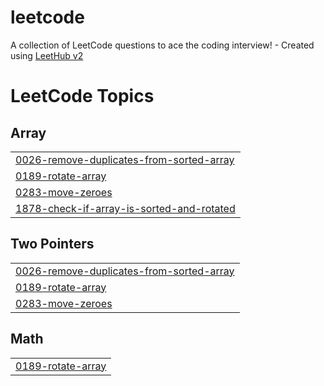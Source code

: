 # leetcode
A collection of LeetCode questions to ace the coding interview! - Created using [LeetHub v2](https://github.com/arunbhardwaj/LeetHub-2.0)

<!---LeetCode Topics Start-->
# LeetCode Topics
## Array
|  |
| ------- |
| [0026-remove-duplicates-from-sorted-array](https://github.com/rohansahu022003/leetcode/tree/master/0026-remove-duplicates-from-sorted-array) |
| [0189-rotate-array](https://github.com/rohansahu022003/leetcode/tree/master/0189-rotate-array) |
| [0283-move-zeroes](https://github.com/rohansahu022003/leetcode/tree/master/0283-move-zeroes) |
| [1878-check-if-array-is-sorted-and-rotated](https://github.com/rohansahu022003/leetcode/tree/master/1878-check-if-array-is-sorted-and-rotated) |
## Two Pointers
|  |
| ------- |
| [0026-remove-duplicates-from-sorted-array](https://github.com/rohansahu022003/leetcode/tree/master/0026-remove-duplicates-from-sorted-array) |
| [0189-rotate-array](https://github.com/rohansahu022003/leetcode/tree/master/0189-rotate-array) |
| [0283-move-zeroes](https://github.com/rohansahu022003/leetcode/tree/master/0283-move-zeroes) |
## Math
|  |
| ------- |
| [0189-rotate-array](https://github.com/rohansahu022003/leetcode/tree/master/0189-rotate-array) |
<!---LeetCode Topics End-->